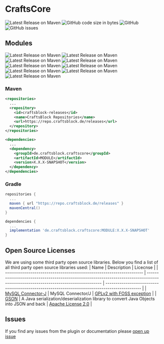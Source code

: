 # CraftsCore
![Latest Release on Maven](https://repo.craftsblock.de/api/badge/latest/releases/de/craftsblock/craftscore/all?color=40c14a&name=CraftsCore&prefix=v)
![GitHub code size in bytes](https://img.shields.io/github/languages/code-size/CrAfTsArMy/CraftsCore)
![GitHub](https://img.shields.io/github/license/CrAfTsArMy/CraftsCore)
![GitHub issues](https://img.shields.io/github/issues-raw/CrAfTsArMy/CraftsCore)

## Modules

![Latest Release on Maven](https://repo.craftsblock.de/api/badge/latest/releases/de/craftsblock/craftscore/actions?color=40c14a&name=actions&prefix=v)
![Latest Release on Maven](https://repo.craftsblock.de/api/badge/latest/releases/de/craftsblock/craftscore/all?color=40c14a&name=all&prefix=v)
![Latest Release on Maven](https://repo.craftsblock.de/api/badge/latest/releases/de/craftsblock/craftscore/cache?color=40c14a&name=cache&prefix=v)
![Latest Release on Maven](https://repo.craftsblock.de/api/badge/latest/releases/de/craftsblock/craftscore/encryption?color=40c14a&name=encryption&prefix=v)
![Latest Release on Maven](https://repo.craftsblock.de/api/badge/latest/releases/de/craftsblock/craftscore/event?color=40c14a&name=event&prefix=v)
![Latest Release on Maven](https://repo.craftsblock.de/api/badge/latest/releases/de/craftsblock/craftscore/json?color=40c14a&name=json&prefix=v)
![Latest Release on Maven](https://repo.craftsblock.de/api/badge/latest/releases/de/craftsblock/craftscore/queue?color=40c14a&name=queue&prefix=v)
![Latest Release on Maven](https://repo.craftsblock.de/api/badge/latest/releases/de/craftsblock/craftscore/sql?color=40c14a&name=sql&prefix=v)
![Latest Release on Maven](https://repo.craftsblock.de/api/badge/latest/releases/de/craftsblock/craftscore/utils?color=40c14a&name=utils&prefix=v)

### Maven
```xml
<repositories>
  ...
  <repository>
    <id>craftsblock-releases</id>
    <name>CraftsBlock Repositories</name>
    <url>https://repo.craftsblock.de/releases</url>
  </repository>
</repositories>
```
```xml
<dependencies>
  ...
  <dependency>
    <groupId>de.craftsblock.craftscore</groupId>
    <artifactId>MODULE</artifactId>
    <version>X.X.X-SNAPSHOT</version>
  </dependency>
</dependencies>
```

### Gradle
```gradle
repositories {
  ...
  maven { url "https://repo.craftsblock.de/releases" }
  mavenCentral()
}
```
```gradle
dependencies {
  ...
  implementation 'de.craftsblock.craftscore:MODULE:X.X.X-SNAPSHOT'
}
```

## Open Source Licenses
We are using some third party open source libraries. Below you find a list of all third party open source libraries used:
| Name                                                                   | Description                                                                                                                           | Licecnse                                                                                         |
| ---------------------------------------------------------------------- | ------------------------------------------------------------------------------------------------------------------------------------- | ------------------------------------------------------------------------------------------------ |
| [MySQL Connector-J](https://github.com/mysql/mysql-connector-j)        | MySQL Connector/J                                                                                                                     | [GPLv2 with FOSS exception](https://github.com/mysql/mysql-connector-j/blob/release/8.x/LICENSE) |
| [GSON](https://github.com/google/gson)                                 | A Java serialization/deserialization library to convert Java Objects into JSON and back                                               | [Apache License 2.0](https://github.com/google/gson/blob/main/LICENSE)                           |

## Issues
If you find any issues from the plugin or documentation please [open up issue](https://github.com/CrAfTsArMy/CraftsCore/issues)
